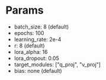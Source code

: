 # Params

- batch_size: 8 (default)
- epochs: 100 
- learning_rate: 2e-4
- r: 8 (default)
- lora_alpha: 16
- lora_dropout: 0.05
- target_modules: ["q_proj", "v_proj"]	
- bias: none (default)